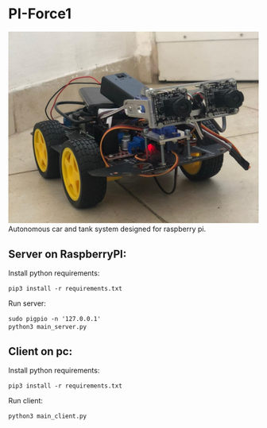 # PI-Force1
![Alt text](car_photo.jpg?raw=true "PI-Force1")
Autonomous car and tank system designed for raspberry pi.

## Server on RaspberryPI:

Install python requirements:
```
pip3 install -r requirements.txt
```

Run server:
```
sudo pigpio -n '127.0.0.1'
python3 main_server.py
```

## Client on pc:

Install python requirements:
```
pip3 install -r requirements.txt
```
Run client:
```
python3 main_client.py
```


